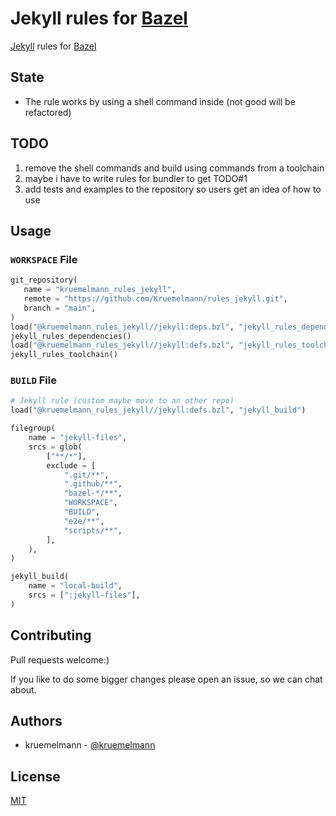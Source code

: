 # Jekyll rules for [Bazel](https://bazel.build)

[Jekyll](https://jekyllrb.com/) rules for [Bazel](https://bazel.build)

## State

* The rule works by using a shell command inside (not good will be refactored)

## TODO

1. remove the shell commands and build using commands from a toolchain
2. maybe i have to write rules for bundler to get TODO#1
3. add tests and examples to the repository so users get an idea of how to use


## Usage

### `WORKSPACE` File
```python
git_repository(
   name = "kruemelmann_rules_jekyll",
   remote = "https://github.com/Kruemelmann/rules_jekyll.git",
   branch = "main",
)
load("@kruemelmann_rules_jekyll//jekyll:deps.bzl", "jekyll_rules_dependencies")
jekyll_rules_dependencies()
load("@kruemelmann_rules_jekyll//jekyll:defs.bzl", "jekyll_rules_toolchain")
jekyll_rules_toolchain()
```

### `BUILD` File
```python
# Jekyll rule (custom maybe move to an other repo)
load("@kruemelmann_rules_jekyll//jekyll:defs.bzl", "jekyll_build")

filegroup(
    name = "jekyll-files",
    srcs = glob(
        ["**/*"],
        exclude = [
            ".git/**",
            ".github/**",
            "bazel-*/**",
            "WORKSPACE",
            "BUILD",
            "e2e/**",
            "scripts/**",
        ],
    ),
)

jekyll_build(
    name = "local-build",
    srcs = [":jekyll-files"],
)
```

## Contributing

Pull requests welcome:)

If you like to do some bigger changes please open an issue, so we can chat about.

## Authors

* kruemelmann - [@kruemelmann](https://github.com/kruemelmann/)

## License
[MIT](https://choosealicense.com/licenses/mit/)
